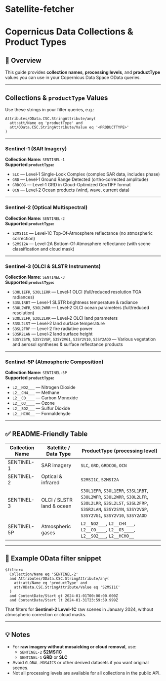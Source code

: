 # Satellite-fetcher
# Copernicus Data Collections & Product Types

## 📡 Overview

This guide provides **collection names**, **processing levels**, and **productType** values you can use in your Copernicus Data Space OData queries.

---

## Collections & `productType` Values

Use these strings in your filter queries, e.g.:

```text
Attributes/OData.CSC.StringAttribute/any(
  att:att/Name eq 'productType' and
  att/OData.CSC.StringAttribute/Value eq '<PRODUCTTYPE>'
)
```

---

### **Sentinel‑1 (SAR Imagery)**
**Collection Name:** `SENTINEL-1`  
**Supported `productType`:**
- `SLC` — Level‑1 Single-Look Complex (complex SAR data, includes phase)
- `GRD` — Level‑1 Ground Range Detected (ortho‑corrected amplitude)
- `GRDCOG` — Level‑1 GRD in Cloud-Optimized GeoTIFF format
- `OCN` — Level‑2 Ocean products (wind, wave, current data)

---

### **Sentinel‑2 (Optical Multispectral)**
**Collection Name:** `SENTINEL-2`  
**Supported `productType`:**
- `S2MSI1C` — Level‑1C Top‑Of‑Atmosphere reflectance (no atmospheric correction)
- `S2MSI2A` — Level‑2A Bottom‑Of‑Atmosphere reflectance (with scene classification and cloud mask)

---

### **Sentinel‑3 (OLCI & SLSTR Instruments)**
**Collection Name:** `SENTINEL-3`  
**Supported `productType`:**  
- `S3OL1EFR`, `S3OL1ERR` — Level‑1 OLCI (full/reduced resolution TOA radiances)  
- `S3SL1RBT` — Level‑1 SLSTR brightness temperature & radiance  
- `S3OL2WFR`, `S3OL2WRR` — Level‑2 OLCI ocean parameters (full/reduced resolution)  
- `S3OL2LFR`, `S3OL2LRR` — Level‑2 OLCI land parameters  
- `S3SL2LST` — Level‑2 land surface temperature  
- `S3SL2FRP` — Level‑2 fire radiative power  
- `S3SR2LAN` — Level‑2 land surface height  
- `S3SY2SYN`, `S3SY2VGP`, `S3SY2VG1`, `S3SY2V10`, `S3SY2AOD` — Various vegetation and aerosol syntheses & surface reflectance products

---

### **Sentinel‑5P (Atmospheric Composition)**
**Collection Name:** `SENTINEL-5P`  
**Supported `productType`:**
- `L2__NO2___` — Nitrogen Dioxide  
- `L2__CH4___` — Methane  
- `L2__CO____` — Carbon Monoxide  
- `L2__O3____` — Ozone  
- `L2__SO2___` — Sulfur Dioxide  
- `L2__HCHO__` — Formaldehyde  

---

## ✅ README‑Friendly Table

| **Collection Name** | **Satellite / Data Type** | **ProductType (processing level)** |
|---------------------|---------------------------|-------------------------------------|
| SENTINEL-1          | SAR imagery               | `SLC`, `GRD`, `GRDCOG`, `OCN`       |
| SENTINEL-2          | Optical & infrared        | `S2MSI1C`, `S2MSI2A`                 |
| SENTINEL-3          | OLCI / SLSTR land & ocean | `S3OL1EFR`, `S3OL1ERR`, `S3SL1RBT`, `S3OL2WFR`, `S3OL2WRR`, `S3OL2LFR`, `S3OL2LRR`, `S3SL2LST`, `S3SL2FRP`, `S3SR2LAN`, `S3SY2SYN`, `S3SY2VGP`, `S3SY2VG1`, `S3SY2V10`, `S3SY2AOD` |
| SENTINEL-5P         | Atmospheric gases         | `L2__NO2___`, `L2__CH4___`, `L2__CO____`, `L2__O3____`, `L2__SO2___`, `L2__HCHO__` |

---

## 📝 Example OData filter snippet

```text
$filter=
  Collection/Name eq 'SENTINEL-2'
  and Attributes/OData.CSC.StringAttribute/any(
    att:att/Name eq 'productType' and
    att/OData.CSC.StringAttribute/Value eq 'S2MSI1C'
  )
  and ContentDate/Start gt 2024-01-01T00:00:00.000Z
  and ContentDate/Start lt 2024-01-31T23:59:59.999Z
```

That filters for **Sentinel‑2 Level‑1C** raw scenes in January 2024, without atmospheric correction or cloud masks.

---

## 💡 Notes
- For **raw imagery without mosaicking or cloud removal**, use:
  - `SENTINEL-2` **S2MSI1C**
  - `SENTINEL-1` **GRD** or **SLC**
- Avoid `GLOBAL-MOSAICS` or other derived datasets if you want original scenes.
- Not all processing levels are available for all collections in the public API.
